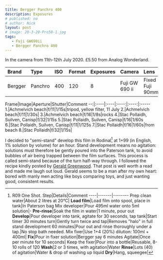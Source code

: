 ```yaml
---
title: Bergger Panchro 400
description: Exposures
# published: no
# author: Nick
layout: post
# image: 20-3-20-Pro50-1.jpg
tags:
   - Fuji GW690ii
   - Bergger Panchro 400
---
```

In the camera from 11th-12th July 2020. £5.50 from Analog Wonderland.

Brand|Type|ISO|Format|Exposures|Camera|Lens
:----|:---|:--|:-----|:--------|:-----|:----
Bergger|Panchro|400|120|8|Fuji GW 690 ii|Fixed Fuji 90mm

Frame|Image|Aperture|Shutter|Comment
--:|:----|:----|:----:|:----:|:-----
1.|Achmelvich beach|f/11|1/15s|tripod, yellow filter, 11 July
2.|Achmelvich beach|f/11|1/30s|
3.|Achmelvich beach|f/16|1/8s|rocks
4.|Stac Pollaidh, Suilven, Canisp|f/32|1/15s
5.|Stac Pollaidh, Suilven, Canisp|f/16|1/60s
6.|Stac Pollaidh, Suilven, Canisp|f/11|1/125s
7.|Stac Pollaidh|f/16|1/60s|from beach
8.|Stac Pollaidh|f/32|1/15s|

I decided to "semi-stand" develop this film in Rodinal[^which] at 1+99 (in English, 1% solution by volume) for an hour. Stand development means no agitation: solutions must therefore be gently poured into the Paterson tank, to avoid bubbles of air being trapped between the film surfaces. This process is called semi-stand because of the turn half-way through. I followed the recipe kindly posted by [Gerald Greenwood](https://geraldo.me.uk/stand-development-with-rodinal-a-guide-based-on-my-own-experience/). That post is well worth a read and made me laugh out loud. Gerald seems to be a man after my own heart: bored with manly men acting like boys comparing toys, and just wanting good, consistent results.

[^which]: R09 One Shot.
Step|Details|Comment
----|-------|--------
Prep clean water|About 2 litres at 20°C|
**Load film**|Load film onto spool, place in tank|In Paterson bag
Mix developer|Pour 495ml water onto 5ml solution|-
**Pre-rinse**|Soak the film in water|1 minute, pour out
**Develop**|Pour developer into tank, agitate for 30 seconds, tap tank|Start timer
30 minutes turn|Gently turn twice and tap|Removes "halo" in full stand development
60 minutes|Pour out and rinse thoroughly under a tap.|No stop bath needed.
Mix fixer|Use 1+4 (20%) dilution: 100ml + 400ml|
**Fix**|Pour in fixer solution|Bergger say 6 minutes
Agitate|Once per minute for 10 seconds|
Keep the fixer|Pour into a bottle|Reusable, 8-10 rolls of 120
**Wash**|2 or 3 times, with agitation|Water
**Rinse**|Lots (40) of agitation|Water & drop of washing up liquid 
**Dry**|Hang, squeegee|


